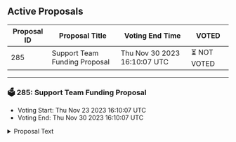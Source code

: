 ## Active Proposals

| Proposal ID | Proposal Title | Voting End Time | VOTED |
|-------------|----------------|-----------------|-------|
| 285 | Support Team Funding Proposal  | Thu Nov 30 2023 16:10:07 UTC | ⏳ NOT VOTED |

---

### 🗳 285: Support Team Funding Proposal 
- Voting Start: Thu Nov 23 2023 16:10:07 UTC
- Voting End: Thu Nov 30 2023 16:10:07 UTC

<details>
<summary>Proposal Text</summary>
 
This proposal is for on-chain funding of the Support Team through the period of Nov 1st to Feb 29 2024.nThe goal of this Support Team is to be a first line of defense for users on the Secret Network.nTo read the full proposal details and discussion, see https://forum.scrt.network/t/support-funding-dec-feb-24/7167.nTotal ask (3 months): 25,715 SCRT @$.35
</details>

